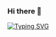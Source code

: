 ### Hi there 👋
[![Typing SVG](https://readme-typing-svg.herokuapp.com/?lines=Hi+there+!!;My+Name+is+wimpy+Katana)](https://git.io/typing-svg)

<!--
**wimpykatana/wimpykatana** is a ✨ _special_ ✨ repository because its `README.md` (this file) appears on your GitHub profile.

Here are some ideas to get you started:

- 🔭 I’m currently working on ...
- 🌱 I’m currently learning ...
- 👯 I’m looking to collaborate on ...
- 🤔 I’m looking for help with ...
- 💬 Ask me about ...
- 📫 How to reach me: ...
- 😄 Pronouns: ...
- ⚡ Fun fact: ...
-->
